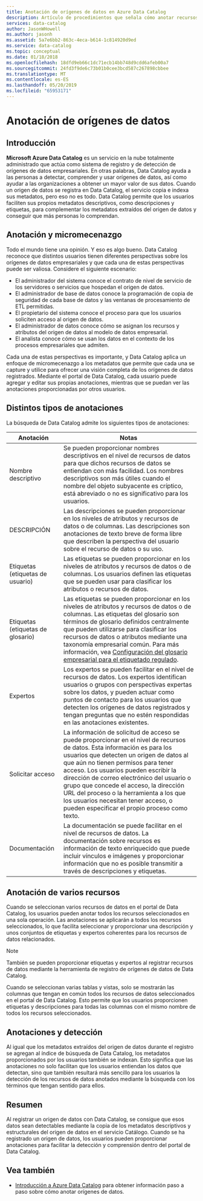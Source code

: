 ```yaml
---
title: Anotación de orígenes de datos en Azure Data Catalog
description: Artículo de procedimientos que señala cómo anotar recursos de datos en Azure Data Catalog, incluidos expertos, etiquetas, descripciones y nombres descriptivos.
services: data-catalog
author: JasonWHowell
ms.author: jasonh
ms.assetid: 5a7e6bb2-863c-4eca-b614-1c814920d9ed
ms.service: data-catalog
ms.topic: conceptual
ms.date: 01/18/2018
ms.openlocfilehash: 18dfd9eb66c1dc71ecb14bb748d9cdd6afeb00a7
ms.sourcegitcommit: 24fd3f9de6c73b01b0cee3bcd587c267898cbbee
ms.translationtype: MT
ms.contentlocale: es-ES
ms.lasthandoff: 05/20/2019
ms.locfileid: "65953171"
---
```

# <a name="how-to-annotate-data-sources"></a>Anotación de orígenes de datos
## <a name="introduction"></a>Introducción
**Microsoft Azure Data Catalog** es un servicio en la nube totalmente administrado que actúa como sistema de registro y de detección de orígenes de datos empresariales. En otras palabras, Data Catalog ayuda a las personas a detectar, comprender y usar orígenes de datos, así como ayudar a las organizaciones a obtener un mayor valor de sus datos. Cuando un origen de datos se registra en Data Catalog, el servicio copia e indexa sus metadatos, pero eso no es todo. Data Catalog permite que los usuarios faciliten sus propios metadatos descriptivos, como descripciones y etiquetas, para complementar los metadatos extraídos del origen de datos y conseguir que más personas lo comprendan.

## <a name="annotation-and-crowdsourcing"></a>Anotación y micromecenazgo
Todo el mundo tiene una opinión. Y eso es algo bueno.
Data Catalog reconoce que distintos usuarios tienen diferentes perspectivas sobre los orígenes de datos empresariales y que cada una de estas perspectivas puede ser valiosa. Considere el siguiente escenario:

* El administrador del sistema conoce el contrato de nivel de servicio de los servidores o servicios que hospedan el origen de datos.
* El administrador de base de datos conoce la programación de copia de seguridad de cada base de datos y las ventanas de procesamiento de ETL permitidas.
* El propietario del sistema conoce el proceso para que los usuarios soliciten acceso al origen de datos.
* El administrador de datos conoce cómo se asignan los recursos y atributos del origen de datos al modelo de datos empresarial.
* El analista conoce cómo se usan los datos en el contexto de los procesos empresariales que admiten.

Cada una de estas perspectivas es importante, y Data Catalog aplica un enfoque de micromecenazgo a los metadatos que permite que cada una se capture y utilice para ofrecer una visión completa de los orígenes de datos registrados. Mediante el portal de Data Catalog, cada usuario puede agregar y editar sus propias anotaciones, mientras que se puedan ver las anotaciones proporcionadas por otros usuarios.

## <a name="different-types-of-annotations"></a>Distintos tipos de anotaciones
La búsqueda de Data Catalog admite los siguientes tipos de anotaciones:

| Anotación | Notas |
| --- | --- |
| Nombre descriptivo |Se pueden proporcionar nombres descriptivos en el nivel de recursos de datos para que dichos recursos de datos se entiendan con más facilidad. Los nombres descriptivos son más útiles cuando el nombre del objeto subyacente es críptico, está abreviado o no es significativo para los usuarios. |
| DESCRIPCIÓN |Las descripciones se pueden proporcionar en los niveles de atributos y recursos de datos o de columnas. Las descripciones son anotaciones de texto breve de forma libre que describen la perspectiva del usuario sobre el recurso de datos o su uso. |
| Etiquetas (etiquetas de usuario) |Las etiquetas se pueden proporcionar en los niveles de atributos y recursos de datos o de columnas. Los usuarios definen las etiquetas que se pueden usar para clasificar los atributos o recursos de datos. |
| Etiquetas (etiquetas de glosario) |Las etiquetas se pueden proporcionar en los niveles de atributos y recursos de datos o de columnas. Las etiquetas del glosario son términos de glosario definidos centralmente que pueden utilizarse para clasificar los recursos de datos o atributos mediante una taxonomía empresarial común. Para más información, vea [Configuración del glosario empresarial para el etiquetado regulado](data-catalog-how-to-business-glossary.md). |
| Expertos |Los expertos se pueden facilitar en el nivel de recursos de datos. Los expertos identifican usuarios o grupos con perspectivas expertas sobre los datos, y pueden actuar como puntos de contacto para los usuarios que detecten los orígenes de datos registrados y tengan preguntas que no estén respondidas en las anotaciones existentes. |
| Solicitar acceso |La información de solicitud de acceso se puede proporcionar en el nivel de recursos de datos. Esta información es para los usuarios que detecten un origen de datos al que aún no tienen permisos para tener acceso. Los usuarios pueden escribir la dirección de correo electrónico del usuario o grupo que concede el acceso, la dirección URL del proceso o la herramienta a los que los usuarios necesitan tener acceso, o pueden especificar el propio proceso como texto. |
| Documentación |La documentación se puede facilitar en el nivel de recursos de datos. La documentación sobre recursos es información de texto enriquecido que puede incluir vínculos e imágenes y proporcionar información que no es posible transmitir a través de descripciones y etiquetas. |

## <a name="annotating-multiple-assets"></a>Anotación de varios recursos
Cuando se seleccionan varios recursos de datos en el portal de Data Catalog, los usuarios pueden anotar todos los recursos seleccionados en una sola operación. Las anotaciones se aplicarán a todos los recursos seleccionados, lo que facilita seleccionar y proporcionar una descripción y unos conjuntos de etiquetas y expertos coherentes para los recursos de datos relacionados.

> [!NOTE]
> También se pueden proporcionar etiquetas y expertos al registrar recursos de datos mediante la herramienta de registro de orígenes de datos de Data Catalog.
>
>

Cuando se seleccionan varias tablas y vistas, solo se mostrarán las columnas que tengan en común todos los recursos de datos seleccionados en el portal de Data Catalog. Esto permite que los usuarios proporcionen etiquetas y descripciones para todas las columnas con el mismo nombre de todos los recursos seleccionados.

## <a name="annotations-and-discovery"></a>Anotaciones y detección
Al igual que los metadatos extraídos del origen de datos durante el registro se agregan al índice de búsqueda de Data Catalog, los metadatos proporcionados por los usuarios también se indexan. Esto significa que las anotaciones no solo facilitan que los usuarios entiendan los datos que detectan, sino que también resultará más sencillo para los usuarios la detección de los recursos de datos anotados mediante la búsqueda con los términos que tengan sentido para ellos.

## <a name="summary"></a>Resumen
Al registrar un origen de datos con Data Catalog, se consigue que esos datos sean detectables mediante la copia de los metadatos descriptivos y estructurales del origen de datos en el servicio Catálogo. Cuando se ha registrado un origen de datos, los usuarios pueden proporcionar anotaciones para facilitar la detección y comprensión dentro del portal de Data Catalog.

## <a name="see-also"></a>Vea también
* [Introducción a Azure Data Catalog](data-catalog-get-started.md) para obtener información paso a paso sobre cómo anotar orígenes de datos.
